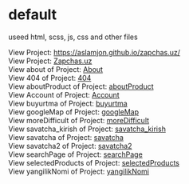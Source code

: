 # default
useed html, scss, js, css and other files

View Project: https://aslamjon.github.io/zapchas.uz/<br> 
View Project: <a href="https://aslamjon.github.io/zapchas.uz/" target="_blank">Zapchas.uz</a>  <br>
View about of Project: <a href="https://aslamjon.github.io/zapchas.uz/aboutMe.html" target="_blank">About</a> <br>
View 404 of Project: <a href="https://aslamjon.github.io/zapchas.uz/404.html" target="_blank">404</a> <br>
View aboutProduct of Project: <a href="https://aslamjon.github.io/zapchas.uz/aboutProduct.html" target="_blank">aboutProduct</a> <br>
View Account of Project: <a href="https://aslamjon.github.io/zapchas.uz/Account.html" target="_blank">Account</a> <br>
View buyurtma of Project: <a href="https://aslamjon.github.io/zapchas.uz/buyurtma.html" target="_blank">buyurtma</a> <br>
View googleMap of Project: <a href="https://aslamjon.github.io/zapchas.uz/googleMap.html" target="_blank">googleMap</a> <br>
View moreDifficult of Project: <a href="https://aslamjon.github.io/zapchas.uz/moreDifficult.html" target="_blank">moreDifficult</a> <br>
View savatcha_kirish of Project: <a href="https://aslamjon.github.io/zapchas.uz/savatcha_kirish.html" target="_blank">savatcha_kirish</a> <br>
View savatcha of Project: <a href="https://aslamjon.github.io/zapchas.uz/savatcha.html" target="_blank">savatcha</a> <br>
View savatcha2 of Project: <a href="https://aslamjon.github.io/zapchas.uz/savatcha2.html" target="_blank">savatcha2</a> <br>
View searchPage of Project: <a href="https://aslamjon.github.io/zapchas.uz/searchPage.html" target="_blank">searchPage</a> <br>
View selectedProducts of Project: <a href="https://aslamjon.github.io/zapchas.uz/selectedProducts.html" target="_blank">selectedProducts</a> <br>
View yangilikNomi of Project: <a href="https://aslamjon.github.io/zapchas.uz/yangilikNomi.html" target="_blank">yangilikNomi</a> <br>
